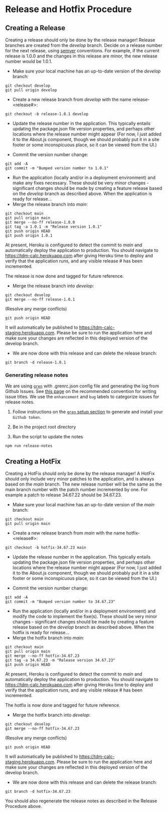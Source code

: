 # Release and Hotfix Procedure

## Creating a Release

Creating a release should only be done by the release manager!
Release branches are created from the _develop_ branch. Decide on a release number for the next release, using [semver](https://semver.org/) conventions. For example, if the current release is 1.0.0 and the changes in this release are minor, the new release number would be 1.0.1.

- Make sure your local machine has an up-to-date version of the _develop_ branch:

```
git checkout develop
git pull origin develop
```

- Create a new release branch from _develop_ with the name release-<release#>:

```
git checkout -b release-1.0.1 develop
```

- Update the release number in the application. This typically entails updating the package.json file version properties, and perhaps other locations where the release number might appear (For now, I just added it to the About.js component, though we should probably put it in a site footer or some inconspicuous place, so it can be viewed from the UI.)

- Commit the version number change:

```
git add -A
git commit -m "Bumped version number to 1.0.1"
```

- Run the application (locally and/or in a deployment environment) and make any fixes necessary. These should be very minor changes - significant changes should be made by creating a feature release based on the _develop_ branch as described above. When the application is ready for release...
- Merge the release branch into _main_:

```
git checkout main
git pull origin main
git merge --no-ff release-1.0.0
git tag -a 1.0.1 -m "Release version 1.0.1"
git push origin HEAD
git push origin 1.0.1
```

At present, Heroku is configured to detect the commit to _main_ and automatically deploy the application to production. You should navigate to <a href="https://tdm-calc.herokuapp.com"> https://tdm-calc.herokuapp.com</a> after giving Heroku time to deploy and verify that the application runs, and any visible release # has been incremented.

The release is now done and tagged for future reference.

- Merge the release branch into _develop_:

```
git checkout develop
git merge --no-ff release-1.0.1
```

(Resolve any merge conflicts)

```
git push origin HEAD
```

It will automatically be published to <a href="https://tdm-calc-staging.herokuapp.com"> https://tdm-calc-staging.herokuapp.com</a>. Please be sure to run the application here and make sure your changes are reflected in this deployed version of the develop branch.

- We are now done with this release and can delete the release branch:

```
git branch -d release-1.0.1
```

### Generating release notes

We are using [`gren`](https://github.com/github-tools/github-release-notes) with .grenrc.json config file and generating the log from Github Issues. See [this page](https://github-tools.github.io/github-release-notes/concept.html) on the recommended convention for writing issue titles. We use the `enhancement` and `bug` labels to categorize issues for release notes.

1. Follow instructions on the [`gren` setup section](https://github.com/github-tools/github-release-notes#setup) to generate and install your `Github token`.

1. Be in the project root directory

1. Run the script to update the notes

```
npm run release-notes
```

## Creating a HotFix

Creating a HotFix should only be done by the release manager! A HotFix should only
include very minor patches to the application, and is always based on the _main_ branch.
The new release number will be the same as the main branch number with the patch
number incremented by one. For example a patch to release 34.67.22 should be 34.67.23.

- Make sure your local machine has an up-to-date version of the _main_ branch:

```
git checkout main
git pull origin main
```

- Create a new release branch from _main_ with the name hotfix-<release#>:

```
git checkout -b hotfix-34.67.23 main
```

- Update the release number in the application. This typically entails updating the package.json file version properties, and perhaps other locations where the release number might appear (For now, I just added it to the About.js component, though we should probably put it in a site footer or some inconspicuous place, so it can be viewed from the UI.)

- Commit the version number change:

```
git add -A
git commit -m "Bumped version number to 34.67.23"
```

- Run the application (locally and/or in a deployment environment) and modify the code to implement the fixe(s). These should be very minor changes - significant changes should be made by creating a feature release based on the _develop_ branch as described above. When the hotfix is ready for release...
- Merge the hotfix branch into _main_:

```
git checkout main
git pull origin main
git merge --no-ff hotfix-34.67.23
git tag -a 34.67.23 -m "Release version 34.67.23"
git push origin HEAD
```

At present, Heroku is configured to detect the commit to _main_ and automatically deploy the application to production. You should navigate to <a href="https://tdm-calc.herokuapp.com"> https://tdm-calc.herokuapp.com</a> after giving Heroku time to deploy and verify that the application runs, and any visible release # has been incremented.

The hotfix is now done and tagged for future reference.

- Merge the hotfix branch into _develop_:

```
git checkout develop
git merge --no-ff hotfix-34.67.23
```

(Resolve any merge conflicts)

```
git push origin HEAD
```

It will automatically be published to <a href="https://tdm-calc-staging.herokuapp.com"> https://tdm-calc-staging.herokuapp.com</a>. Please be sure to run the application here and make sure your changes are reflected in this deployed version of the develop branch.

- We are now done with this release and can delete the release branch:

```
git branch -d hotfix-34.67.23
```

You should also regenerate the release notes as described in the Release Procedure above.

